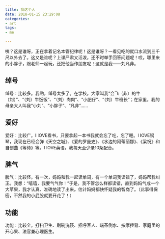 ```yaml
---
title: 我这个人
date: 2018-01-15 23:29:08
categories:
- art
tags:
- me

---
```

咦？这是谁呀，正在拿着记名本管纪律呢！这是谁呀？一看见吃的就口水流到三千尺以外去了。这又是谁呢？上课严肃又活泼，还不时举手回答问题呢！哎，哪里来的小胖子，跟老师一起玩，还把他当作朋友呢！这就是我——刘凡非。

## 绰号
绰号：比较多。我哟，绰号太多了。在学校，大家叫我“会飞（非）的牛（刘）”、“（刘）牛饭饭”、“（刘）肉肉”、“小肥仔”、“（刘）牛班长”；在家里，我的母亲大人叫我“小刘”、“小胖子”、“凡非”……
## 爱好
爱好：比较广。I  IOVE看书，只要拿起一本书我就会忘了吃，忘了睡。I  IOVE钢琴，我现在已经会弹《天空之城》、《爱的罗曼史》、《水边的阿蒂丽娜》、《梁祝》和自创曲《等待》等。I  IOVE英语，我每天至少录10条配音。
## 脾气
脾气：比较怪。有一次，妈妈和我一起读单词，有一个单词我读错了，妈妈帮我纠正。我想：“嘻嘻，我要气气你！”于是，我不管怎么样都读错，直到妈妈气成一个大苹果，我才认真、准确地读了出来。估计妈妈都快怀疑我的智商了。（此事得保密，不然我的小屁股就要开花了！）
## 功能
功能：比较全。打扫卫生、刷碗洗筷、招呼客人、端茶倒水、按摩捶背、家庭里的开心果、法官兼心理医生。